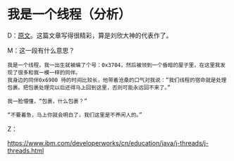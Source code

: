 # 我是一个线程（分析）   

D：[原文](thread_A.md)。这篇文章写得很精彩，算是刘欣大神的代表作了。    

M：这一段有什么意思？

```
我是一个线程，我一出生就被编了个号：0x3704，然后被领到一个昏暗的屋子里，在这里我发现了很多和我一模一样的同伴。
我身边的同伴0x6900 待的时间比较长，他带着沧桑的口气对我说：“我们线程的宿命就是处理包裹。把包裹处理完以后还得马上回到这里，否则可能永远回不来了。”

我一脸懵懂，“包裹，什么包裹？”

“不要着急，马上你就会明白了，我们这里是不养闲人的。”
```

Z：

https://www.ibm.com/developerworks/cn/education/java/j-threads/j-threads.html



